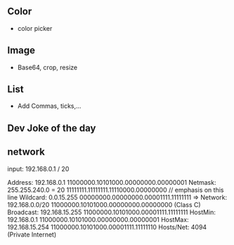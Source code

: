 ## Color
* color picker

## Image
* Base64, crop, resize

## List
* Add Commas, ticks,...


## Dev Joke of the day

## network

input: 192.168.0.1 / 20

Address:   192.168.0.1           11000000.10101000.00000000.00000001
Netmask:   255.255.240.0 = 20    11111111.11111111.11110000.00000000 // emphasis on this line
Wildcard:  0.0.15.255            00000000.00000000.00001111.11111111
=>
Network:   192.168.0.0/20        11000000.10101000.00000000.00000000 (Class C)
Broadcast: 192.168.15.255        11000000.10101000.00001111.11111111
HostMin:   192.168.0.1           11000000.10101000.00000000.00000001
HostMax:   192.168.15.254        11000000.10101000.00001111.11111110
Hosts/Net: 4094                  (Private Internet)